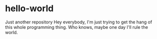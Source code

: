 # hello-world
Just another repository
Hey everybody, I'm just trying to get the hang of this whole programming thing.  Who knows, maybe one day I'll rule the world.  

